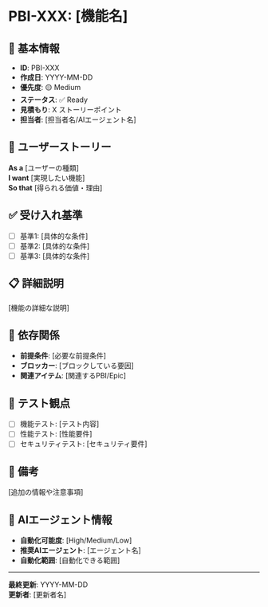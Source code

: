 # PBI-XXX: [機能名]

## 📝 基本情報
- **ID**: PBI-XXX
- **作成日**: YYYY-MM-DD
- **優先度**: 🟡 Medium
- **ステータス**: ✅ Ready
- **見積もり**: X ストーリーポイント
- **担当者**: [担当者名/AIエージェント名]

## 📖 ユーザーストーリー
**As a** [ユーザーの種類]  
**I want** [実現したい機能]  
**So that** [得られる価値・理由]

## ✅ 受け入れ基準
- [ ] 基準1: [具体的な条件]
- [ ] 基準2: [具体的な条件]
- [ ] 基準3: [具体的な条件]

## 📋 詳細説明
[機能の詳細な説明]

## 🔗 依存関係
- **前提条件**: [必要な前提条件]
- **ブロッカー**: [ブロックしている要因]
- **関連アイテム**: [関連するPBI/Epic]

## 🧪 テスト観点
- [ ] 機能テスト: [テスト内容]
- [ ] 性能テスト: [性能要件]
- [ ] セキュリティテスト: [セキュリティ要件]

## 📝 備考
[追加の情報や注意事項]

## 🤖 AIエージェント情報
- **自動化可能度**: [High/Medium/Low]
- **推奨AIエージェント**: [エージェント名]
- **自動化範囲**: [自動化できる範囲]

---
**最終更新**: YYYY-MM-DD  
**更新者**: [更新者名] 